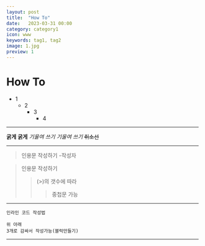 ```yaml
---
layout: post
title:  "How To"
date:   2023-03-31 00:00
category: category1
icon: www
keywords: tag1, tag2
image: 1.jpg
preview: 1
---
```


# How To

* 1
  - 2
    + 3
      + 4

***

__굵게__
**굵게**
_기울여 쓰기_
*기울여 쓰기*
~~취소선~~

-----

> 인용문 작성하기
-작성자

> 인용문 작성하기
>> (>)의 갯수에 따라
>>> 중첩문 가능

___

`인라인 코드 작성법`

```　
위 아래 
3개로 감싸서 작성가능(블럭만들기)
```
***
